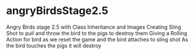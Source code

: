 # angryBirdsStage2.5
Angry Birds stage 2.5 with Class Inheritance and Images
Creating Sling Shot to pull and throw the bird to the pigs to destroy them 
Giving a Rolling Action for bird as we reset the game and the bird attaches to sling shot 
As the bird touches the pigs it will destroy 